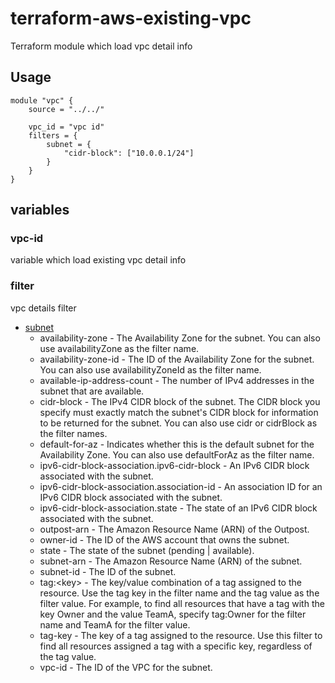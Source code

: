 # terraform-aws-existing-vpc

Terraform module which load vpc detail info

## Usage

```hcl
module "vpc" {
    source = "../../"

    vpc_id = "vpc id"
    filters = {
        subnet = {
            "cidr-block": ["10.0.0.1/24"]
        }
    }
}
```

## variables

### vpc-id

variable which load existing vpc detail info

### filter

vpc details filter

* [subnet](https://docs.aws.amazon.com/AWSEC2/latest/APIReference/API_DescribeSubnets.html)
  * availability-zone - The Availability Zone for the subnet. You can also use availabilityZone as the filter name.
  * availability-zone-id - The ID of the Availability Zone for the subnet. You can also use availabilityZoneId as the filter name.
  * available-ip-address-count - The number of IPv4 addresses in the subnet that are available.
  * cidr-block - The IPv4 CIDR block of the subnet. The CIDR block you specify must exactly match the subnet's CIDR block for information to be returned for the subnet. You can also use cidr or cidrBlock as the filter names.
  * default-for-az - Indicates whether this is the default subnet for the Availability Zone. You can also use defaultForAz as the filter name.
  * ipv6-cidr-block-association.ipv6-cidr-block - An IPv6 CIDR block associated with the subnet.
  * ipv6-cidr-block-association.association-id - An association ID for an IPv6 CIDR block associated with the subnet.
  * ipv6-cidr-block-association.state - The state of an IPv6 CIDR block associated with the subnet.
  * outpost-arn - The Amazon Resource Name (ARN) of the Outpost.
  * owner-id - The ID of the AWS account that owns the subnet.
  * state - The state of the subnet (pending | available).
  * subnet-arn - The Amazon Resource Name (ARN) of the subnet.
  * subnet-id - The ID of the subnet.
  * tag:\<key\> - The key/value combination of a tag assigned to the resource. Use the tag key in the filter name and the tag value as the filter value. For example, to find all resources that have a tag with the key Owner and the value TeamA, specify tag:Owner for the filter name and TeamA for the filter value.
  * tag-key - The key of a tag assigned to the resource. Use this filter to find all resources assigned a tag with a specific key, regardless of the tag value.
  * vpc-id - The ID of the VPC for the subnet.
